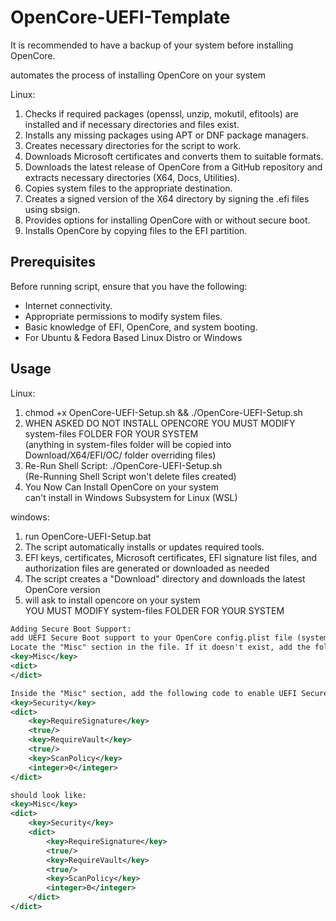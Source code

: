 # OpenCore-UEFI-Template  
It is recommended to have a backup of your system before installing OpenCore.  

automates the process of installing OpenCore on your system

Linux:
1. Checks if required packages (openssl, unzip, mokutil, efitools) are installed and if necessary directories and files exist.
2. Installs any missing packages using APT or DNF package managers.
3. Creates necessary directories for the script to work.
4. Downloads Microsoft certificates and converts them to suitable formats.
5. Downloads the latest release of OpenCore from a GitHub repository and extracts necessary directories (X64, Docs, Utilities).
6. Copies system files to the appropriate destination.
7. Creates a signed version of the X64 directory by signing the .efi files using sbsign.
8. Provides options for installing OpenCore with or without secure boot.
9. Installs OpenCore by copying files to the EFI partition.

## Prerequisites
Before running script, ensure that you have the following:
- Internet connectivity.
- Appropriate permissions to modify system files.
- Basic knowledge of EFI, OpenCore, and system booting.
- For Ubuntu & Fedora Based Linux Distro or Windows

## Usage
Linux:
1. chmod +x OpenCore-UEFI-Setup.sh && ./OpenCore-UEFI-Setup.sh
2. WHEN ASKED DO NOT INSTALL OPENCORE YOU MUST MODIFY system-files FOLDER FOR YOUR SYSTEM  
(anything in system-files folder will be copied into Download/X64/EFI/OC/ folder overriding files)  
3. Re-Run Shell Script: ./OpenCore-UEFI-Setup.sh  
(Re-Running Shell Script won't delete files created)  
4. You Now Can Install OpenCore on your system  
can't install in  Windows Subsystem for Linux (WSL)  

windows:
1. run OpenCore-UEFI-Setup.bat
2. The script automatically installs or updates required tools.
3. EFI keys, certificates, Microsoft certificates, EFI signature list files, and authorization files are generated or downloaded as needed
4. The script creates a "Download" directory and downloads the latest OpenCore version
5. will ask to install opencore on your system  
YOU MUST MODIFY system-files FOLDER FOR YOUR SYSTEM  

```xml
Adding Secure Boot Support:  
add UEFI Secure Boot support to your OpenCore config.plist file (system-files/config.plist)  
Locate the "Misc" section in the file. If it doesn't exist, add the following code to create it:  
<key>Misc</key>
<dict>
</dict>

Inside the "Misc" section, add the following code to enable UEFI Secure Boot:
<key>Security</key>
<dict>
    <key>RequireSignature</key>
    <true/>
    <key>RequireVault</key>
    <true/>
    <key>ScanPolicy</key>
    <integer>0</integer>
</dict>

should look like:
<key>Misc</key>
<dict>
    <key>Security</key>
    <dict>
        <key>RequireSignature</key>
        <true/>
        <key>RequireVault</key>
        <true/>
        <key>ScanPolicy</key>
        <integer>0</integer>
    </dict>
</dict>
